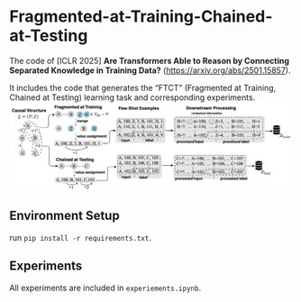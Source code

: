 # Fragmented-at-Training-Chained-at-Testing
The code of  [ICLR 2025] **Are Transformers Able to Reason by Connecting Separated Knowledge in Training Data?** (https://arxiv.org/abs/2501.15857). 

It includes the code that generates the “FTCT” (Fragmented at Training, Chained at Testing) learning task and corresponding experiments. ![1](ftct.png)

## Environment Setup
run  ```pip install -r requirements.txt```.

## Experiments
All experiments are included in ```experiements.ipynb```. 